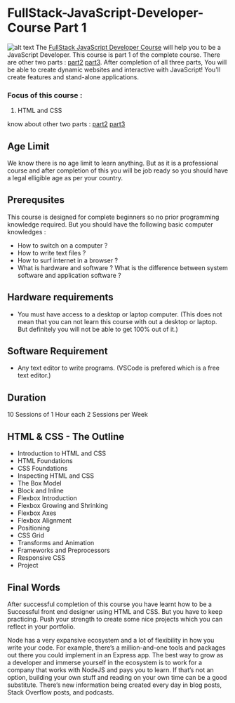# FullStack-JavaScript-Developer-Course Part 1

![alt text](https://github.com/subratsir/FullStack-JavaScript-Developer-Course/blob/main/1.jpg?raw=true)
The [FullStack JavaScript Developer Course](https://github.com/subratsir/FullStack-JavaScript-Developer-Course/blob/main/README.md) will help you to be a JavaScript Developer. This course is part 1 of the complete course. There are other two parts : [part2](https://github.com/subratsir/FullStack-JavaScript-Developer-Course/blob/main/Full-Stack-Web-Developer-Part2.md) [part3](https://github.com/subratsir/FullStack-JavaScript-Developer-Course/blob/main/Full-Stack-Web-Developer-Part3.md). After completion of all three parts, You will be able to create dynamic websites and interactive with JavaScript! You'll create features and stand-alone applications.

### Focus of this course :
1. HTML and CSS

know about other two parts : [part2](https://github.com/subratsir/FullStack-JavaScript-Developer-Course/blob/main/Full-Stack-Web-Developer-Part2.md) [part3](https://github.com/subratsir/FullStack-JavaScript-Developer-Course/blob/main/Full-Stack-Web-Developer-Part3.md)

## Age Limit
We know there is no age limit to learn anything. But as it is a professional course and after completion of this you will be job ready so you should have a legal elligible age as per your country.

## Prerequsites
This course is designed for complete beginners so no prior programming knowledge required. But you should have the following basic computer knowledges :
- How to switch on a computer ?
- How to write text files ?
- How to surf internet in a browser ?
- What is hardware and software ? What is the difference between system software and application software ?

## Hardware requirements
- You must have access to a desktop or laptop computer. (This does not mean that you can not learn this course with out a desktop or laptop. But definitely you will not be able to get 100% out of it.)

## Software Requirement
- Any text editor to write programs. (VSCode is prefered which is a free text editor.)

## Duration
10 Sessions of 1 Hour each
2 Sessions per Week

## HTML & CSS - The Outline

- Introduction to HTML and CSS
- HTML Foundations
- CSS Foundations
- Inspecting HTML and CSS
- The Box Model
- Block and Inline
- Flexbox Introduction
- Flexbox Growing and Shrinking
- Flexbox Axes
- Flexbox Alignment
- Positioning
- CSS Grid
- Transforms and Animation
- Frameworks and Preprocessors
- Responsive CSS
- Project
  
## Final Words
After successful completion of this course you have learnt how to be a Successful front end designer using HTML and CSS. But you have to keep practicing. Push your strength to create some nice projects which you can reflect in your portfolio.

Node has a very expansive ecosystem and a lot of flexibility in how you write your code. For example, there’s a million-and-one tools and packages out there you could implement in an Express app. The best way to grow as a developer and immerse yourself in the ecosystem is to work for a company that works with NodeJS and pays you to learn. If that’s not an option, building your own stuff and reading on your own time can be a good substitute. There’s new information being created every day in blog posts, Stack Overflow posts, and podcasts.
    

